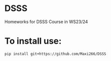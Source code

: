 # DSSS
Homeworks for DSSS Course in WS23/24

# To install use:

    pip install git+https://github.com/Maxi266/DSSS